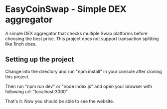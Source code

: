 # EasyCoinSwap - Simple DEX aggregator
A simple DEX aggregator that checks multiple Swap platforms before choosing the best price.
This project does not support transaction splitting like 1inch does.

## Setting up the project
Change into the directory and run "npm install" in your console after cloning this project.

Then run "npm run dev" or "node index.js" and open your browser with following url: "localhost:3000"

That's it. Now you should be able to see the website.